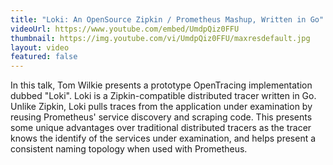 ```yaml
---
title: "Loki: An OpenSource Zipkin / Prometheus Mashup, Written in Go"
videoUrl: https://www.youtube.com/embed/UmdpQiz0FFU
thumbnail: https://img.youtube.com/vi/UmdpQiz0FFU/maxresdefault.jpg
layout: video
featured: false
---
```


In this talk, Tom Wilkie presents a prototype OpenTracing implementation dubbed "Loki". Loki is a Zipkin-compatible distributed tracer written in Go. Unlike Zipkin, Loki pulls traces from the application under examination by reusing Prometheus' service discovery and scraping code. This presents some unique advantages over traditional distributed tracers as the tracer knows the identify of the services under examination, and helps present a consistent naming topology when used with Prometheus.
